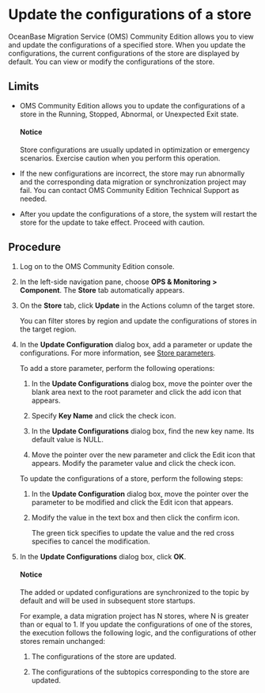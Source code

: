 # Update the configurations of a store

OceanBase Migration Service (OMS) Community Edition allows you to view and update the configurations of a specified store. When you update the configurations, the current configurations of the store are displayed by default. You can view or modify the configurations of the store.

## Limits

* OMS Community Edition allows you to update the configurations of a store in the Running, Stopped, Abnormal, or Unexpected Exit state.

  <main id="notice" type='notice'>
    <h4>Notice</h4>
    <p>Store configurations are usually updated in optimization or emergency scenarios. Exercise caution when you perform this operation. </p>
  </main>

* If the new configurations are incorrect, the store may run abnormally and the corresponding data migration or synchronization project may fail. You can contact OMS Community Edition Technical Support as needed.

* After you update the configurations of a store, the system will restart the store for the update to take effect. Proceed with caution.

## Procedure

1. Log on to the OMS Community Edition console.

2. In the left-side navigation pane, choose **OPS & Monitoring** **>** **Component**. The **Store** tab automatically appears.

3. On the **Store** tab, click **Update** in the Actions column of the target store.

   You can filter stores by region and update the configurations of stores in the target region.

4. In the **Update Configuration** dialog box, add a parameter or update the configurations. For more information, see [Store parameters](../../../1100.o-m-guide/400.component-tuning/200.tune-oracle-store.md).

   To add a store parameter, perform the following operations:

   1. In the **Update Configurations** dialog box, move the pointer over the blank area next to the root parameter and click the add icon that appears.

   2. Specify **Key Name** and click the check icon.

   3. In the **Update Configurations** dialog box, find the new key name. Its default value is NULL.

   4. Move the pointer over the new parameter and click the Edit icon that appears. Modify the parameter value and click the check icon.

   To update the configurations of a store, perform the following steps:

   1. In the **Update Configuration** dialog box, move the pointer over the parameter to be modified and click the Edit icon that appears.

   2. Modify the value in the text box and then click the confirm icon.

      The green tick specifies to update the value and the red cross specifies to cancel the modification.

5. In the **Update Configurations** dialog box, click **OK**.

    <main id="notice" type='notice'>
    <h4>Notice</h4>
    <p>The added or updated configurations are synchronized to the topic by default and will be used in subsequent store startups. </p>
    </main>

   For example, a data migration project has N stores, where N is greater than or equal to 1. If you update the configurations of one of the stores, the execution follows the following logic, and the configurations of other stores remain unchanged:

   1. The configurations of the store are updated.

   2. The configurations of the subtopics corresponding to the store are updated.
